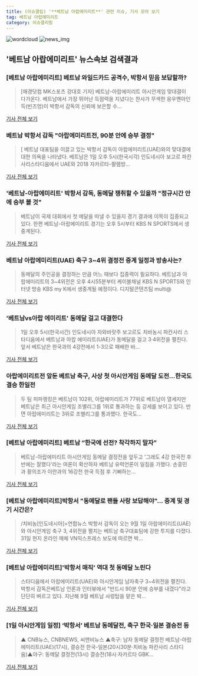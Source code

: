 ```yaml
---
title: (이슈클립) '**베트남 아랍에미리트**' 관련 이슈, 기사 모아 보기
tag: 베트남 아랍에미리트
category: 이슈클리핑
---
```

![wordcloud](https://s3.ap-northeast-2.amazonaws.com/lyrics101-wordcloud/2018-09-01-1535781949.png)
![news_img](https://user-images.githubusercontent.com/42597476/44507050-1206f400-a6e4-11e8-8d98-7ffbfebb353f.png)
## **'**베트남 아랍에미리트**'** 뉴스속보 검색결과
### [**베트남 아랍에미리트**] 베트남 와일드카드 공격수, 박항서 믿음 보답할까?

>[매경닷컴 MK스포츠 강대호 기자] 베트남-아랍에미리트 아시안게임 맞대결이 다가온다. 베트남에서 가장 뛰어난 득점력을 지녔다는 찬사가 무색한 응우옌아인득(빈즈엉)이 박항서 감독의 신뢰에 보은할 수...

<a href="http://sports.mk.co.kr/view.php?year=2018&no=550911" target="_blank">기사 전체 보기</a>

### 베트남 박항서 감독 "아랍에미리트전, 90분 안에 승부 결정"

>[ 베트남 대표팀을 이끌고 있는 박항서 감독이 아랍에미리트(UAE)와의 맞대결에 대한 의욕을 나타냈다. 베트남은 1일 오후 5시(한국시각) 인도네시아 보고르 파칸사리스타디움에서 UAE와 2018 자카르타-팔렘방...

<a href="http://www.mydaily.co.kr/new_yk/html/read.php?newsid=201809011316528027&ext=na" target="_blank">기사 전체 보기</a>

### '베트남-아랍에미리트' 박항서 감독, 동메달 쟁취할 수 있을까 "정규시간 안에 승부 볼 것"

>베트남이 국제 대회에서 첫 메달을 따낼 수 있을지 경기 결과에 이목이 집중되고 있다. 한편 베트남-아랍에미리트 경기는 오후 5시부터 KBS N SPORTS에서 생중계된다.

<a href="http://www.ilyosisa.co.kr/news/articleView.html?idxno=151416" target="_blank">기사 전체 보기</a>

### **베트남 아랍에미리트**(UAE) 축구 3~4위 결정전 중계 일정과 방송사는?

>동메달의 주인공을 결정하는 만큼 어느 때보다 집중력이 필요하다. 베트남과 아랍에미리트의 3~4위전은 오후 4시55분부터 케이블채널 KBS N SPORTS와 인터넷 방송 KBS my K에서 생중계될 예정이다. 디지털콘텐츠팀 multi@

<a href="http://news20.busan.com/controller/newsController.jsp?newsId=20180901000017" target="_blank">기사 전체 보기</a>

### '베트남vs아랍 에미리트' 동메달 걸고 대결한다

>1일 오후 5시(한국시간) 인도네시아 자와바랏주 보고르도 치바농시 파칸사리 스타디움에서 베트남과 아랍 에미리트(UAE)가 동메달을 걸고 3·4위전을 펼친다. 앞서 베트남은 한국과의 4강전에서 1-3으로 패배한 바...

<a href="http://view.asiae.co.kr/news/view.htm?idxno=2018090111215405822" target="_blank">기사 전체 보기</a>

### 아랍에미리트전 앞둔 베트남 축구, 사상 첫 아시안게임 동메달 도전...한국도 결승 한일전

>두 팀 피파랭킹은 베트남이 102위, 아랍에미리트가 77위로 베트남이 열세지만 베트남은 최근 아시안게임 조별리그를 1위로 통과하는 등 강세를 보이고 있다. 반면 아랍에미리트는 3위로 조별리그를 통과했다. 한국도...

<a href="http://www.kookje.co.kr/news2011/asp/newsbody.asp?code=0600&key=20180901.99099000030" target="_blank">기사 전체 보기</a>

### [**베트남 아랍에미리트**] 베트남 “한국에 선전? 착각하지 말자”

>베트남-아랍에미리트 아시안게임 동메달 결정전을 앞두고 ’그래도 4강 한국전 후반에는 잘했다‘라는 여론이 확산하자 베트남 유력언론이 일침을 가했다. 손흥민과 황의조가 이란과의 16강전 한국 득점 후 기뻐하는...

<a href="http://star.mbn.co.kr/view.php?year=2018&no=549091&refer=portal" target="_blank">기사 전체 보기</a>

### [**베트남 아랍에미리트**]박항서 "동메달로 팬들 사랑 보답해야"… 중계 및 경기 시간은?

>/치비농[인도네시아]=연합뉴스 박항서 감독이 오는 9월 1일 아랍에미리트(UAE)와 아시안게임 축구 3, 4위전을 펼치는 베트남 축구대표팀에 강한 투지를 다졌다.  31일 현지 온라인 매체 VN익스프레스 보도에 따르면 박...

<a href="http://www.kyeongin.com/main/view.php?key=20180831010010368" target="_blank">기사 전체 보기</a>

### [**베트남 아랍에미리트**]'박항서 매직' 역대 첫 동메달 노린다

>스타디움에서 아랍에미리트(UAE)와 아시안게임 남자축구 3~4위전을 펼친다. 박항서 감독은베트남 언론과 인터뷰에서 "반드시 90분 안에 승부를 내겠다"라고 단단히 벼르고 있다. 지난해 9월 베트남 사령탑을 맡은 박...

<a href="http://www.kyeongin.com/main/view.php?key=20180831010010397" target="_blank">기사 전체 보기</a>

### [1일 아시안게임 일정] ‘박항서’ 베트남 동메달전, 축구 한국·일본 결승전 등

>▲ CNB뉴스, CNBNEWS, 씨앤비뉴스 ▲축구: 남자 동메달 결정전 베트남-아랍에미리트(UAE)(17시), 결승전 한국-일본(20시30분·치비농 파칸사리 스타디움)▲야구: 동메달 결정전(13시) 결승전(18시·자카르타 GBK...

<a href="http://www.cnbnews.com/news/article.html?no=383830" target="_blank">기사 전체 보기</a>



